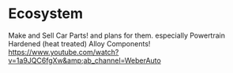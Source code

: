 # Ecosystem
Make and Sell Car Parts! and plans for them. especially Powertrain Hardened (heat treated) Alloy Components! https://www.youtube.com/watch?v=1a9JQC6fgXw&amp;ab_channel=WeberAuto

